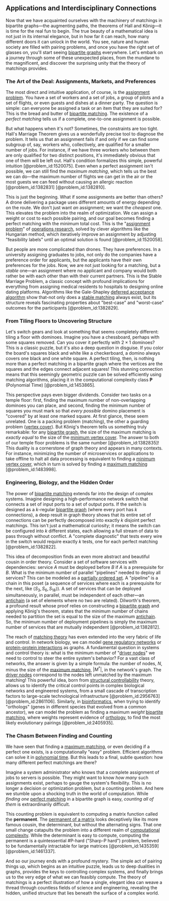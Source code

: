## Applications and Interdisciplinary Connections

Now that we have acquainted ourselves with the machinery of matchings in bipartite graphs—the augmenting paths, the theorems of Hall and Kőnig—it is time for the real fun to begin. The true beauty of a mathematical idea is not just in its internal elegance, but in how far it can reach, how many different doors it can unlock in the world. You see, nature and human society are filled with pairing problems, and once you have the right set of glasses on, you'll start seeing [bipartite graphs](@article_id:261957) everywhere. Let's embark on a journey through some of these unexpected places, from the mundane to the magnificent, and discover the surprising unity that the theory of matchings provides.

### The Art of the Deal: Assignments, Markets, and Preferences

The most direct and intuitive application, of course, is the [assignment problem](@article_id:173715). You have a set of workers and a set of jobs, a group of pilots and a set of flights, or even guests and dishes at a dinner party. The question is simple: can everyone be assigned a task or an item that they are suited for? This is the bread and butter of [bipartite matching](@article_id:273658). The existence of a *perfect matching* tells us if a complete, one-to-one assignment is possible.

But what happens when it's not? Sometimes, the constraints are too tight. Hall's Marriage Theorem gives us a wonderfully precise tool to diagnose the problem. It tells us that an assignment fails if and only if we can find some subgroup of, say, workers who, collectively, are qualified for a smaller number of jobs. For instance, if we have three workers who between them are only qualified for two distinct positions, it's immediately obvious that one of them will be left out. Hall's condition formalizes this simple, powerful intuition [@problem_id:1520075]. Even when a perfect assignment isn't possible, we can still find the *maximum matching*, which tells us the best we can do—the maximum number of flights we can get in the air or the most guests we can feed without causing an allergic reaction [@problem_id:1382831] [@problem_id:1382810].

This is just the beginning. What if some assignments are better than others? A drone delivering a package uses different amounts of energy depending on the route. We don't just want *an* assignment; we want the *cheapest* one. This elevates the problem into the realm of optimization. We can assign a weight or cost to each possible pairing, and our goal becomes finding a perfect matching with the minimum total cost. This is the "[assignment problem](@article_id:173715)" of [operations research](@article_id:145041), solved by clever algorithms like the Hungarian method, which iteratively improve an assignment by adjusting "feasibility labels" until an optimal solution is found [@problem_id:1520058].

But people are more complicated than drones. They have preferences. In a university assigning graduates to jobs, not only do the companies have a preference order for applicants, but the applicants have their own preferences for the jobs. Now, we are not just looking for a matching, but a *stable* one—an assignment where no applicant and company would both rather be with each other than with their current partners. This is the Stable Marriage Problem, a classic concept with profound implications for everything from assigning medical residents to hospitals to designing online dating platforms. Algorithms like the Gale-Shapley [deferred acceptance algorithm](@article_id:637562) show that-not only does a [stable matching](@article_id:636758) always exist, but its structure reveals fascinating properties about "best-case" and "worst-case" outcomes for the participants [@problem_id:1382829].

### From Tiling Floors to Uncovering Structure

Let's switch gears and look at something that seems completely different: tiling a floor with dominoes. Imagine you have a chessboard, perhaps with some squares removed. Can you cover it perfectly with $2 \times 1$ dominoes? This is a classic puzzle, but it's also a deep question in disguise. If you color the board's squares black and white like a checkerboard, a domino always covers one black and one white square. A perfect tiling, then, is nothing more than a perfect matching in a bipartite graph where the vertices are the squares and the edges connect adjacent squares! This stunning connection means that this seemingly geometric puzzle can be solved efficiently using matching algorithms, placing it in the computational complexity class **P** (Polynomial Time) [@problem_id:1453865].

This perspective pays even bigger dividends. Consider two tasks on a temple floor: first, finding the maximum number of non-overlapping dominoes you can place, and second, finding the minimum number of squares you must mark so that *every possible* domino placement is "covered" by at least one marked square. At first glance, these seem unrelated. One is a packing problem (matching), the other a guarding problem ([vertex cover](@article_id:260113)). But Kőnig's theorem tells us something truly remarkable: for any [bipartite graph](@article_id:153453), the size of the maximum matching is *exactly equal* to the size of the [minimum vertex cover](@article_id:264825). The answer to both of our temple floor problems is the same number [@problem_id:1382835]! This duality is a cornerstone of graph theory and appears in many contexts. For instance, minimizing the number of microservices or applications to take offline to halt all data processing is equivalent to finding a [minimum vertex cover](@article_id:264825), which in turn is solved by finding a [maximum matching](@article_id:268456) [@problem_id:1483998].

### Engineering, Biology, and the Hidden Order

The power of [bipartite matching](@article_id:273658) extends far into the design of complex systems. Imagine designing a high-performance network switch that connects a set of input ports to a set of output ports. If the switch is designed as a $k$-regular [bipartite graph](@article_id:153453) (where every port has $k$ connections), a deep result in graph theory shows that its entire set of connections can be perfectly decomposed into exactly $k$ disjoint perfect matchings. This isn't just a mathematical curiosity; it means the switch can be configured into $k$ different states, each allowing a full stream of data to pass through without conflict. A "complete diagnostic" that tests every wire in the switch would require exactly $k$ tests, one for each perfect matching [@problem_id:1382822].

This idea of decomposition finds an even more abstract and beautiful cousin in order theory. Consider a set of software services with dependencies: service $A$ must be deployed before $B$ if $A$ is a prerequisite for $B$. What is the minimum number of parallel "pipelines" needed to deploy all services? This can be modeled as a [partially ordered set](@article_id:154508). A "pipeline" is a chain in this poset (a sequence of services where each is a prerequisite for the next, like $\langle S_3, S_6, S_{18} \rangle$). A set of services that can be deployed simultaneously, in parallel, must be independent of each other—an [antichain](@article_id:272503) (a set of elements where no two are related). Dilworth's theorem, a profound result whose proof relies on constructing a [bipartite graph](@article_id:153453) and applying Kőnig's theorem, states that the minimum number of chains needed to partition the set is equal to the size of the maximum [antichain](@article_id:272503). So, the minimum number of deployment pipelines is simply the maximum number of services that are mutually independent [@problem_id:1382812].

The reach of [matching theory](@article_id:260954) has even extended into the very fabric of life and control. In network biology, we can model [gene regulatory networks](@article_id:150482) or [protein-protein interactions](@article_id:271027) as graphs. A fundamental question in systems and control theory is: what is the minimum number of "[driver nodes](@article_id:270891)" we need to control to steer the entire system's behavior? For a vast class of networks, the answer is given by a simple formula: the number of nodes, $N$, minus the size of the [maximum matching](@article_id:268456), $|M^*|$, in the network's graph. The [driver nodes](@article_id:270891) correspond to the nodes left unmatched by the maximum matching! This powerful idea, born from [structural controllability](@article_id:170735) theory, allows us to identify the critical control points in complex biological networks and engineered systems, from a small cascade of transcription factors to large-scale technological infrastructure [@problem_id:2956763] [@problem_id:2861106]. Similarly, in [bioinformatics](@article_id:146265), when trying to identify "orthologs" (genes in different species that evolved from a common ancestor), we can model the problem as finding a maximum *weight* [bipartite matching](@article_id:273658), where weights represent evidence of [orthology](@article_id:162509), to find the most likely evolutionary pairings [@problem_id:2405935].

### The Chasm Between Finding and Counting

We have seen that finding a [maximum matching](@article_id:268456), or even deciding if a perfect one exists, is a computationally "easy" problem. Efficient algorithms can solve it in [polynomial time](@article_id:137176). But this leads to a final, subtle question: how many different perfect matchings are there?

Imagine a system administrator who knows that a complete assignment of jobs to servers is possible. They might want to know *how many* such assignments exist, perhaps to gauge the system's flexibility. This is no longer a decision or optimization problem, but a counting problem. And here we stumble upon a shocking truth in the world of computation. While *finding one* [perfect matching](@article_id:273422) in a bipartite graph is easy, *counting all of them* is extraordinarily difficult.

This counting problem is equivalent to computing a matrix function called the **permanent**. The [permanent of a matrix](@article_id:266825) looks deceptively like its more famous cousin, the determinant, but without the alternating signs. That one small change catapults the problem into a different realm of [computational complexity](@article_id:146564). While the determinant is easy to compute, computing the permanent is a quintessential #P-hard ("Sharp-P hard") problem, believed to be fundamentally intractable for large matrices [@problem_id:1435359] [@problem_id:1461337].

And so our journey ends with a profound mystery. The simple act of pairing things up, which begins as an intuitive puzzle, leads us to deep dualities in graphs, provides the keys to controlling complex systems, and finally brings us to the very edge of what we can feasibly compute. The theory of matchings is a perfect illustration of how a single, elegant idea can weave a thread through countless fields of science and engineering, revealing the hidden, unified structure that lies beneath the surface of a complex world.